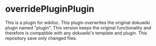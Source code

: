 # overridePluginPlugin
This is a plugin for wikiIoc. This plugin overwrites the original dokuwiki plugin named "plugin". This version keeps the original functionality and therefore is compatible with any dokuwiki's template and plugin. This repository save only changed files.
